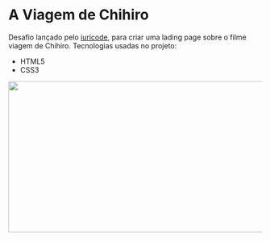 # A Viagem de Chihiro
Desafio lançado pelo <a href="https://github.com/iuricode">iuricode</a>, para criar uma lading page sobre o filme viagem de Chihiro.
Tecnologias usadas no projeto:

* HTML5 
* CSS3

<img src="https://github.com/souzarayane/aViagemDeChihiro/blob/main/Meu%20resultado.png" width="600px" height="300px">

